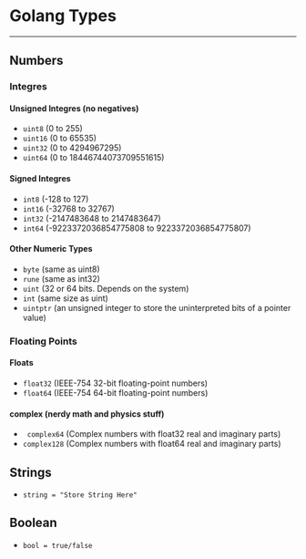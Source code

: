 # Golang Types
<hr>

## Numbers

### Integres

#### Unsigned Integres (no negatives)

- `uint8` (0 to 255)
- `uint16` (0 to 65535)
- `uint32` (0 to 4294967295)
- `uint64` (0 to 18446744073709551615)

#### Signed Integres

- `int8` (-128 to 127) 
- `int16` (-32768 to 32767)
- `int32` (-2147483648 to 2147483647)
- `int64` (-9223372036854775808 to 9223372036854775807)

#### Other Numeric Types

- `byte` (same as uint8)
- `rune` (same as int32)
- `uint` (32 or 64 bits. Depends on the system)
- `int` (same size as uint)
- `uintptr` (an unsigned integer to store the uninterpreted bits of a pointer value)

### Floating Points

#### Floats
- `float32` (IEEE-754 32-bit floating-point numbers)
- `float64` (IEEE-754 64-bit floating-point numbers)

#### complex (nerdy math and physics stuff)

- `	complex64` (Complex numbers with float32 real and imaginary parts)
- `complex128` (Complex numbers with float64 real and imaginary parts)

## Strings

- `string = "Store String Here"`

## Boolean

- `bool = true/false`